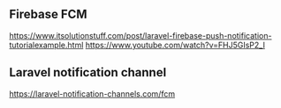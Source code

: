 
## Firebase FCM
https://www.itsolutionstuff.com/post/laravel-firebase-push-notification-tutorialexample.html
https://www.youtube.com/watch?v=FHJ5GIsP2_I

## Laravel notification channel
https://laravel-notification-channels.com/fcm

